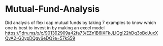 # Mutual-Fund-Analysis
Did analysis of flexi cap mutual funds by taking 7 examples to know which one is best to invest in by making an excel model
https://1drv.ms/x/c/901392909a42fa73/EZn1B6IXFkJLlQgI22hDq3oBdJuxXQvA2-G0ypDQgv6eDQ?e=57kS59
